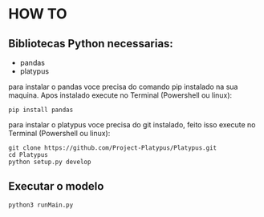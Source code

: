 # HOW TO
## Bibliotecas Python necessarias:
- pandas
- platypus

para instalar o pandas voce precisa do comando pip instalado na sua maquina. Apos instalado execute no Terminal (Powershell ou linux):

`pip install pandas`


para instalar o platypus voce precisa do git instalado, feito isso execute no Terminal (Powershell ou linux):

```
git clone https://github.com/Project-Platypus/Platypus.git
cd Platypus
python setup.py develop
```


## Executar o modelo

`python3 runMain.py`





